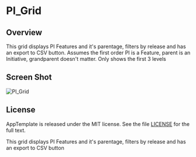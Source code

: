 PI_Grid
=========================

## Overview
This grid displays PI Features and it's parentage, filters by release and has
an export to CSV button. Assumes the first order PI is a Feature, parent is an
Initiative, grandparent doesn't matter. Only shows the first 3 levels

## Screen Shot
![PI_Grid](https://github.com/sficarrotta/PI_Grid/blob/master/PI_Grid.png)

## License

AppTemplate is released under the MIT license.  See the file [LICENSE](https://raw.github.com/RallyApps/AppTemplate/master/LICENSE) for the full text.

This grid displays PI Features and it's parentage, filters by release and has
an export to CSV button